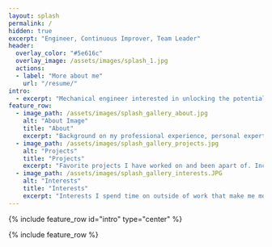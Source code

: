 ```yaml
---
layout: splash
permalink: /
hidden: true
excerpt: "Engineer, Continuous Improver, Team Leader"
header:
  overlay_color: "#5e616c"
  overlay_image: /assets/images/splash_1.jpg
  actions:
  - label: "More about me"
    url: "/resume/"
intro:
  - excerpt: "Mechanical engineer interested in unlocking the potential behind processes and effective teamwork. With over two and a half years in manufacturing leading continuous improvement teams I have saved clients over $14.5M. I am interested in continuing to use my technical background and *team* expertise to make an impact at US technology and manufacturing companies."
feature_row:
  - image_path: /assets/images/splash_gallery_about.jpg
    alt: "About Image"
    title: "About"
    excerpt: "Background on my professional experience, personal expertise, and education. Includes my resume and portfoilio."
  - image_path: /assets/images/splash_gallery_projects.jpg
    alt: "Projects"
    title: "Projects"
    excerpt: "Favorite projects I have worked on and been apart of. Includes examples of engineering projects I've acomplished with effective teams."
  - image_path: /assets/images/splash_gallery_interests.JPG
    alt: "Interests"
    title: "Interests"
    excerpt: "Interests I spend time on outside of work that make me more effective at what I do"
---
```


{% include feature_row id="intro" type="center" %}

{% include feature_row %}